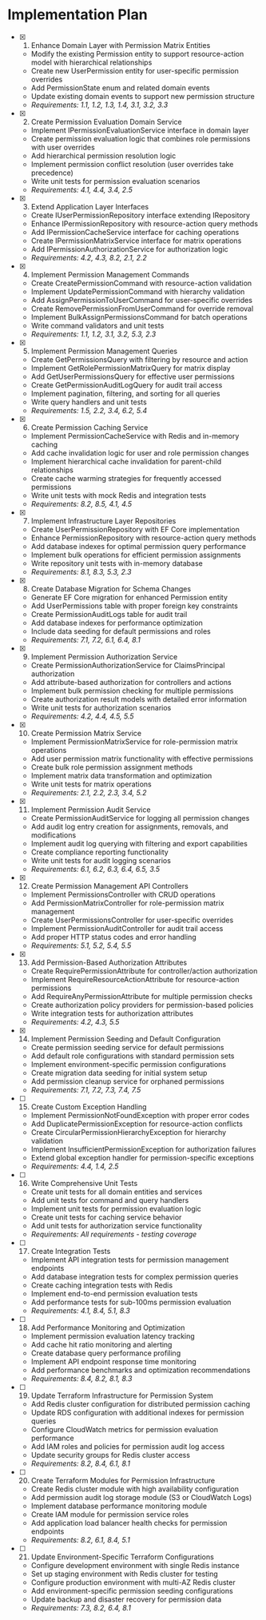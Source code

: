 # Implementation Plan

- [x] 1. Enhance Domain Layer with Permission Matrix Entities







  - Modify the existing Permission entity to support resource-action model with hierarchical relationships
  - Create new UserPermission entity for user-specific permission overrides
  - Add PermissionState enum and related domain events
  - Update existing domain events to support new permission structure
  - _Requirements: 1.1, 1.2, 1.3, 1.4, 3.1, 3.2, 3.3_

- [x] 2. Create Permission Evaluation Domain Service








  - Implement IPermissionEvaluationService interface in domain layer
  - Create permission evaluation logic that combines role permissions with user overrides
  - Add hierarchical permission resolution logic
  - Implement permission conflict resolution (user overrides take precedence)
  - Write unit tests for permission evaluation scenarios
  - _Requirements: 4.1, 4.4, 3.4, 2.5_

- [x] 3. Extend Application Layer Interfaces










  - Create IUserPermissionRepository interface extending IRepository<UserPermission>
  - Enhance IPermissionRepository with resource-action query methods
  - Add IPermissionCacheService interface for caching operations
  - Create IPermissionMatrixService interface for matrix operations
  - Add IPermissionAuthorizationService for authorization logic
  - _Requirements: 4.2, 4.3, 8.2, 2.1, 2.2_

- [x] 4. Implement Permission Management Commands





  - Create CreatePermissionCommand with resource-action validation
  - Implement UpdatePermissionCommand with hierarchy validation
  - Add AssignPermissionToUserCommand for user-specific overrides
  - Create RemovePermissionFromUserCommand for override removal
  - Implement BulkAssignPermissionsCommand for batch operations
  - Write command validators and unit tests
  - _Requirements: 1.1, 1.2, 3.1, 3.2, 5.3, 2.3_

- [x] 5. Implement Permission Management Queries






  - Create GetPermissionsQuery with filtering by resource and action
  - Implement GetRolePermissionMatrixQuery for matrix display
  - Add GetUserPermissionsQuery for effective user permissions
  - Create GetPermissionAuditLogQuery for audit trail access
  - Implement pagination, filtering, and sorting for all queries
  - Write query handlers and unit tests
  - _Requirements: 1.5, 2.2, 3.4, 6.2, 5.4_

- [x] 6. Create Permission Caching Service




  - Implement PermissionCacheService with Redis and in-memory caching
  - Add cache invalidation logic for user and role permission changes
  - Implement hierarchical cache invalidation for parent-child relationships
  - Create cache warming strategies for frequently accessed permissions
  - Write unit tests with mock Redis and integration tests
  - _Requirements: 8.2, 8.5, 4.1, 4.5_

- [x] 7. Implement Infrastructure Layer Repositories






  - Create UserPermissionRepository with EF Core implementation
  - Enhance PermissionRepository with resource-action query methods
  - Add database indexes for optimal permission query performance
  - Implement bulk operations for efficient permission assignments
  - Write repository unit tests with in-memory database
  - _Requirements: 8.1, 8.3, 5.3, 2.3_

- [x] 8. Create Database Migration for Schema Changes





  - Generate EF Core migration for enhanced Permission entity
  - Add UserPermissions table with proper foreign key constraints
  - Create PermissionAuditLogs table for audit trail
  - Add database indexes for performance optimization
  - Include data seeding for default permissions and roles
  - _Requirements: 7.1, 7.2, 6.1, 6.4, 8.1_

- [x] 9. Implement Permission Authorization Service





  - Create PermissionAuthorizationService for ClaimsPrincipal authorization
  - Add attribute-based authorization for controllers and actions
  - Implement bulk permission checking for multiple permissions
  - Create authorization result models with detailed error information
  - Write unit tests for authorization scenarios
  - _Requirements: 4.2, 4.4, 4.5, 5.5_

- [x] 10. Create Permission Matrix Service







  - Implement PermissionMatrixService for role-permission matrix operations
  - Add user permission matrix functionality with effective permissions
  - Create bulk role permission assignment methods
  - Implement matrix data transformation and optimization
  - Write unit tests for matrix operations
  - _Requirements: 2.1, 2.2, 2.3, 3.4, 5.2_

- [x] 11. Implement Permission Audit Service










  - Create PermissionAuditService for logging all permission changes
  - Add audit log entry creation for assignments, removals, and modifications
  - Implement audit log querying with filtering and export capabilities
  - Create compliance reporting functionality
  - Write unit tests for audit logging scenarios
  - _Requirements: 6.1, 6.2, 6.3, 6.4, 6.5, 3.5_

- [x] 12. Create Permission Management API Controllers





  - Implement PermissionsController with CRUD operations
  - Add PermissionMatrixController for role-permission matrix management
  - Create UserPermissionsController for user-specific overrides
  - Implement PermissionAuditController for audit trail access
  - Add proper HTTP status codes and error handling
  - _Requirements: 5.1, 5.2, 5.4, 5.5_

- [x] 13. Add Permission-Based Authorization Attributes





  - Create RequirePermissionAttribute for controller/action authorization
  - Implement RequireResourceActionAttribute for resource-action permissions
  - Add RequireAnyPermissionAttribute for multiple permission checks
  - Create authorization policy providers for permission-based policies
  - Write integration tests for authorization attributes
  - _Requirements: 4.2, 4.3, 5.5_

- [x] 14. Implement Permission Seeding and Default Configuration



  - Create permission seeding service for default permissions
  - Add default role configurations with standard permission sets
  - Implement environment-specific permission configurations
  - Create migration data seeding for initial system setup
  - Add permission cleanup service for orphaned permissions
  - _Requirements: 7.1, 7.2, 7.3, 7.4, 7.5_

- [ ] 15. Create Custom Exception Handling
  - Implement PermissionNotFoundException with proper error codes
  - Add DuplicatePermissionException for resource-action conflicts
  - Create CircularPermissionHierarchyException for hierarchy validation
  - Implement InsufficientPermissionException for authorization failures
  - Extend global exception handler for permission-specific exceptions
  - _Requirements: 4.4, 1.4, 2.5_

- [ ] 16. Write Comprehensive Unit Tests
  - Create unit tests for all domain entities and services
  - Add unit tests for command and query handlers
  - Implement unit tests for permission evaluation logic
  - Create unit tests for caching service behavior
  - Add unit tests for authorization service functionality
  - _Requirements: All requirements - testing coverage_

- [ ] 17. Create Integration Tests
  - Implement API integration tests for permission management endpoints
  - Add database integration tests for complex permission queries
  - Create caching integration tests with Redis
  - Implement end-to-end permission evaluation tests
  - Add performance tests for sub-100ms permission evaluation
  - _Requirements: 4.1, 8.4, 5.1, 8.3_

- [ ] 18. Add Performance Monitoring and Optimization
  - Implement permission evaluation latency tracking
  - Add cache hit ratio monitoring and alerting
  - Create database query performance profiling
  - Implement API endpoint response time monitoring
  - Add performance benchmarks and optimization recommendations
  - _Requirements: 8.4, 8.2, 8.1, 8.3_

- [ ] 19. Update Terraform Infrastructure for Permission System
  - Add Redis cluster configuration for distributed permission caching
  - Update RDS configuration with additional indexes for permission queries
  - Configure CloudWatch metrics for permission evaluation performance
  - Add IAM roles and policies for permission audit log access
  - Update security groups for Redis cluster access
  - _Requirements: 8.2, 8.4, 6.1, 8.1_

- [ ] 20. Create Terraform Modules for Permission Infrastructure
  - Create Redis cluster module with high availability configuration
  - Add permission audit log storage module (S3 or CloudWatch Logs)
  - Implement database performance monitoring module
  - Create IAM module for permission service roles
  - Add application load balancer health checks for permission endpoints
  - _Requirements: 8.2, 6.1, 8.4, 5.1_

- [ ] 21. Update Environment-Specific Terraform Configurations
  - Configure development environment with single Redis instance
  - Set up staging environment with Redis cluster for testing
  - Configure production environment with multi-AZ Redis cluster
  - Add environment-specific permission seeding configurations
  - Update backup and disaster recovery for permission data
  - _Requirements: 7.3, 8.2, 6.4, 8.1_
